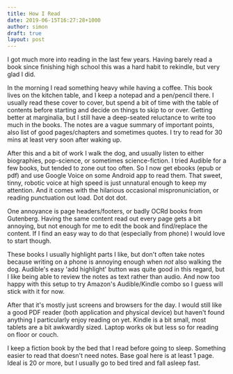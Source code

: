 ```yaml
---
title: How I Read
date: 2019-06-15T16:27:28+1000
author: simon
draft: true
layout: post
---
```


I got much more into reading in the last few years. Having barely read a book since finishing high school this was a hard habit to rekindle, but very glad I did.

In the morning I read something heavy while having a coffee. This book lives on the kitchen table, and I keep a notepad and a pen/pencil there. I usually read these cover to cover, but spend a bit of time with the table of contents before starting and decide on things to skip to or over. Getting better at marginalia, but I still have a deep-seated reluctance to write too much in the books. The notes are a vague summary of important points, also list of good pages/chapters and sometimes quotes. I try to read for 30 mins at least very soon after waking up.

After this and a bit of work I walk the dog, and usually listen to either biographies, pop-science, or sometimes science-fiction. I tried Audible for a few books, but tended to zone out too often. So I now get ebooks (epub or pdf) and use Google Voice on some Android app to read them. That sweet, tinny, robotic voice at high speed is just unnatural enough to keep my attention. And it comes with the hilarious occasional mispronuniciation, or reading punctuation out load. Dot dot dot.

One annoyance is page headers/footers, or badly OCRd books from Gutenberg. Having the same content read out every page gets a bit annoying, but not enough for me to edit the book and find/replace the content. If I find an easy way to do that (especially from phone) I would love to start though.

These books I usually highlight parts I like, but don't often take notes because writing on a phone is annoying enough when _not_ also walking the dog. Audible's easy 'add highlight' button was quite good in this regard, but I like being able to review the notes as text rather than audio. And now too happy with this setup to try Amazon's Audible/Kindle combo so I guess will stick with it for now.

After that it's mostly just screens and browsers for the day. I would still like a good PDF reader (both application and physical device) but haven't found anything I particularly enjoy reading on yet. Kindle is a bit small, most tablets are a bit awkwardly sized. Laptop works ok but less so for reading on floor or couch.

I keep a fiction book by the bed that I read before going to sleep. Something easier to read that doesn't need notes. Base goal here is at least 1 page. Ideal is 20 or more, but  I usually go to bed tired and fall asleep fast.
